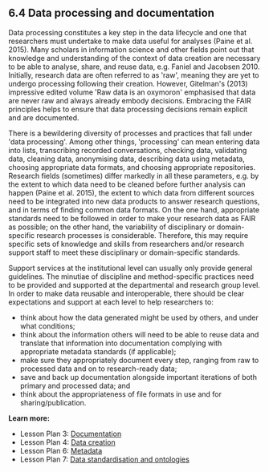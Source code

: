 ## 6.4 Data processing and documentation

Data processing constitutes a key step in the data lifecycle and one that researchers must undertake to make data useful for analyses (Paine et al. 2015). Many scholars in information science and other fields point out that knowledge and understanding of the context of data creation are necessary to be able to analyse, share, and reuse data, e.g. Faniel and Jacobsen 2010. Initially, research data are often referred to as ‛raw&#39;, meaning they are yet to undergo processing following their creation. However, Gitelman&#39;s (2013) impressive edited volume ‛Raw data is an oxymoron&#39; emphasised that data are never raw and always already embody decisions. Embracing the FAIR principles helps to ensure that data processing decisions remain explicit and are documented.

There is a bewildering diversity of processes and practices that fall under \'data processing\'. Among other things, ‛processing&#39; can mean entering data into lists, transcribing recorded conversations, checking data, validating data, cleaning data, anonymising data, describing data using metadata, choosing appropriate data formats, and choosing appropriate repositories. Research fields (sometimes) differ markedly in all these parameters, e.g. by the extent to which data need to be cleaned before further analysis can happen (Paine et al. 2015), the extent to which data from different sources need to be integrated into new data products to answer research questions, and in terms of finding common data formats. On the one hand, appropriate standards need to be followed in order to make your research data as FAIR as possible; on the other hand, the variability of disciplinary or domain-specific research processes is considerable. Therefore, this may require specific sets of knowledge and skills from researchers and/or research support staff to meet these disciplinary or domain-specific standards.

Support services at the institutional level can usually only provide general guidelines. The minutiae of discipline and method-specific practices need to be provided and supported at the departmental and research group level. In order to make data reusable and interoperable, there should be clear expectations and support at each level to help researchers to:

- think about how the data generated might be used by others, and under what conditions;
- think about the information others will need to be able to reuse data and translate that information into documentation complying with appropriate metadata standards (if applicable);
- make sure they appropriately document every step, ranging from raw to processed data and on to research-ready data;
- save and back up documentation alongside important iterations of both primary and processed data; and
- think about the appropriateness of file formats in use and for sharing/publication.

**Learn more:**

- Lesson Plan 3: [Documentation](../5FAIRlessonPlans/3LessonPlan.md)
- Lesson Plan 4: [Data creation](../5FAIRlessonPlans/4LessonPlan.md)
- Lesson Plan 6: [Metadata](../5FAIRlessonPlans/6LessonPlan.md)
- Lesson Plan 7: [Data standardisation and ontologies](../5FAIRlessonPlans/7LessonPlan.md)
